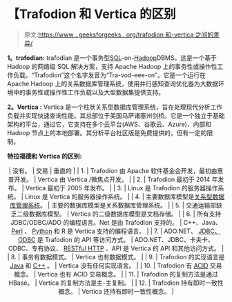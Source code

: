 # 【Trafodion 和 Vertica 的区别

> 原文:[https://www . geeksforgeeks . org/trafodion 和-vertica 之间的差异/](https://www.geeksforgeeks.org/difference-between-trafodion-and-vertica/)

**1。trafodian:**
trafodian 是一个事务型[SQL](https://www.geeksforgeeks.org/sql-tutorial/)-on-[Hadoop](https://www.geeksforgeeks.org/hadoop-an-introduction/)DBMS。这是一个基于 Hadoop 的网络级 SQL 解决方案，支持 Apache Hadoop 上的事务性或操作性工作负载。“Trafodion”这个名字发音为“Tra-vod-eee-on”。它是一个运行在 Apache Hadoop 上的关系数据库管理系统，使用并行感知查询优化器为大数据环境中的事务性或操作性工作负载以及大型数据集提供支持。

**2。Vertica :**
Vertica 是一个柱状关系型数据库管理系统，旨在处理现代分析工作负载并实现快速查询性能。其总部位于美国马萨诸塞州剑桥。它是一个独立于基础架构的平台，通过它，它支持在多个云平台(AWS、谷歌云、Azure)、内部和 Hadoop 节点上的本地部署。其分析平台社区版是免费提供的，但有一定的限制。

**特拉福德和 Vertica 的区别:**

<center>

| 没有。 | 交易 | 垂直的 |
| 1. | Trafodion 由 Apache 软件基金会开发，最初由惠普开发。 | Vertica 由 Vertica /微焦点开发。 |
| 2. | Trafodion 最初于 2014 年发布。 | Vertica 最初于 2005 年发布。 |
| 3. | Linux 是 Trafodion 的服务器操作系统。 | Linux 是 Vertica 的服务器操作系统。 |
| 4. | 主要数据库模型是[关系型数据库管理系统](https://www.geeksforgeeks.org/rdbms-architecture/)。 | 主要的数据库模型是关系数据库管理系统。 |
| 5. | 交通运输部缺乏二级数据库模型。 | Vertica 的二级数据库模型是文档存储。 |
| 6. | 所有支持 JDBC/ODBC/ADO 的编程语言。Net 是由 Trafodion 支持的。 | C++、Java、 [Perl](https://www.geeksforgeeks.org/perl-programming-language/) 、 [Python](https://www.geeksforgeeks.org/python-programming-language/) 和 R 是 Vertica 支持的编程语言。 |
| 7. | ADO.NET、 [JDBC、ODBC](https://www.geeksforgeeks.org/difference-odbc-jdbc/) 是 Trafodion 的 API 等访问方式。 | ADO.NET、JDBC、卡夫卡、ODBC、专有协议、 [RESTful HTTP](https://www.geeksforgeeks.org/rest-api-introduction/) 、API 是 Vertica 的 API 和其他访问方式。 |
| 8. | 事务有数据模式。 | Vertica 也有数据模式。 |
| 9. | Trafodion 的实现语言是 [Java](https://www.geeksforgeeks.org/java/) 和 [C++](https://www.geeksforgeeks.org/c-plus-plus/) 。 | Vertica 没有任何实现语言。 |
| 10. | Trafodion 有 [ACID](https://www.geeksforgeeks.org/acid-properties-in-dbms/) 交易概念。 | Vertica 也有 ACID 交易概念。 |
| 11. | Trafodion 的复制方法是通过 HBase。 | Vertica 的复制方法是主-主复制。 |
| 12. | Trafodion 持有即时一致性概念。 | Vertica 还持有即时一致性概念。 |

</center>
